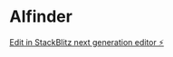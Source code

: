 # AIfinder

[Edit in StackBlitz next generation editor ⚡️](https://stackblitz.com/~/github.com/zackali1/AIfinder)